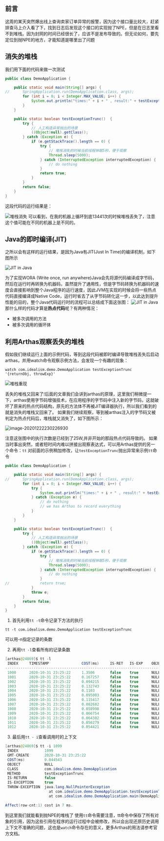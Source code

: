 ## 前言
这周的某天突然爆出线上查询卖家订单异常的报警，因为这个接口量比较大，赶紧排查马上介入看了下，找到日志后发现这个接口的实现抛了NPE，但是在日志里看不到堆栈。因为封网的时间已经很长了，应该不是发布导致的。但无论如何，要先定位到抛NPE的地方，才能知道是哪里出了问题
## 消失的堆栈
我们用下面的代码来做一次测试
```Java
public class DemoApplication {

	public static void main(String[] args) {
//		SpringApplication.run(DemoApplication.class, args);
		for (int i = 0; i < Integer.MAX_VALUE; i++) {
			System.out.println("times:" + i + " , result:" + testExceptionTrunc());
		}
	}

	public static boolean testExceptionTrunc()  {
		try {
			// 人工构造异常抛出的场景
			((Object)null).getClass();
		} catch (Exception e) {
			if (e.getStackTrace().length == 0) {
				try {
					// 堆栈消失的时候当前线程休眠5秒，便于观察
					Thread.sleep(5000);
				} catch (InterruptedException interruptedException) {
					// do nothing
				}
				return true;
			}
		}
		return false;
	}
}
```
这段代码的运行结果是：

![堆栈消失](https://gitee.com/cincat/picgo/raw/master/img/堆栈消失.png)
可以看到，在我的机器上循环到底13441次的时候堆栈丢失了，注意这个值可能在不同的机器上是不同的。

## Java的即时编译(JIT)
之所以会有这样的运行结果，是因为Java有JIT(Just In  Time)的编译机制，如下图所示

![JIT in Java](https://gitee.com/cincat/picgo/raw/master/img/jit-in-java3.png)



为了实现WORA (Write once, run anywhere)Java会先将源代码编译成字节码，然后在运行时再转换为机器码，虽然提升了通用性，但是字节码转换为机器码的速度会直接影响到整个Java程序的运行速度，因此JVM在实现的时候会将一些热点代码直接编译成Native Code，运行时省去了从字节码转化这一步，以此达到提升性能的目的，整个Java代码运行时的流程可以总结成下面这张图：
![JIT in Java](https://gitee.com/cincat/picgo/raw/master/img/jit-in-java2.png)
那什么样的代码才算是**热点代码**呢？有两种情况：

+ 被多次调用的方法
+ 被多次调用的循环体

## 利用Arthas观察丢失的堆栈
假如我们继续运行上面的示例代码，等到这段代码被即时编译导致堆栈丢失后启动arthas，并用watch命令观察示例方法，会发现一个有趣的现象：
```shell
watch com.idealism.demo.DemoApplication testExceptionTrunc '{returnObj, throwExp}'
```

![堆栈重现](https://gitee.com/cincat/picgo/raw/master/img/堆栈重现.png)

丢失的堆栈又回来了!后面的文章我们会讲到arthas的原理，这里我们稍微提一下，arthas使用字节码增强技术，在应用程序的字节码中注入新的字节码，这就破坏了原来的热点代码结构，原先的方法体不再被JIT编译器执行，所以我们看到的就是消失的堆栈又回来了。
如果我们继续观察，等到被arthas注入的字节码又被判定为热点代码后，堆栈就又消失了，如下图所示：

![image-20201222230226930](https://gitee.com/cincat/picgo/raw/master/img/image-20201222230226930.png)


注意这张图中的执行次数是已经到了25W,并非开始的那段热点代码导致的。
如果当时事出突然，或者短时间内难以拼接出观察表达式，可以用Arthas提供的另一个命令：`tt`
对前面的示例稍加修改，让`testExceptionTrunc`抛出异常来示例`tt`命令

```Java
public class DemoApplication {

	public static void main(String[] args) {
//		SpringApplication.run(DemoApplication.class, args);
		for (int i = 0; i < Integer.MAX_VALUE; i++) {
			try {
				System.out.println("times:" + i + " , result:" + testExceptionTrunc());
			} catch (Exception e) {
				// do nothing
				// we has Arthas to record everything
			}
		}
	}

	public static boolean testExceptionTrunc()  {
		try {
			// 人工构造异常抛出的场景
			((Object)null).getClass();
		} catch (Exception e) {
			if (e.getStackTrace().length == 0) {
				try {
					// 堆栈消失的时候当前线程休眠5秒，便于观察
					Thread.sleep(5000);
				} catch (InterruptedException interruptedException) {
					// do nothing
				}
//				return true;
			}
			throw e;
		}
		return false;
	}
}
```
1. 首先利用`tt -t`命令记录下方法的执行
```
tt -t com.idealism.demo.DemoApplication testExceptionTrunc
```
可以用-n指定记录的条数

2. 再用`tt -l`查看所有的记录条数
```Java
[arthas@24869]$ tt -l
 INDEX     TIMESTAMP               COST(ms)     IS-RET   IS-EXP    OBJECT             CLASS                               METHOD                              
--------------------------------------------------------------------------------------------------------------------------------------------------------------
 1000      2020-10-31 23:25:22     1.3506       false    true      NULL               DemoApplication                     testExceptionTrunc                  
 1001      2020-10-31 23:25:22     0.167257     false    true      NULL               DemoApplication                     testExceptionTrunc                  
 1002      2020-10-31 23:25:22     0.094215     false    true      NULL               DemoApplication                     testExceptionTrunc                  
 1003      2020-10-31 23:25:22     0.132743     false    true      NULL               DemoApplication                     testExceptionTrunc                  
 1004      2020-10-31 23:25:22     0.1103       false    true      NULL               DemoApplication                     testExceptionTrunc                  
 1005      2020-10-31 23:25:22     0.095003     false    true      NULL               DemoApplication                     testExceptionTrunc                  
 1006      2020-10-31 23:25:22     0.115417     false    true      NULL               DemoApplication                     testExceptionTrunc                  
 1007      2020-10-31 23:25:22     0.082682     false    true      NULL               DemoApplication                     testExceptionTrunc                  
 1008      2020-10-31 23:25:22     0.058998     false    true      NULL               DemoApplication                     testExceptionTrunc                  
 1009      2020-10-31 23:25:22     0.066754     false    true      NULL               DemoApplication                     testExceptionTrunc                  
 1010      2020-10-31 23:25:22     0.064382     false    true      NULL               DemoApplication                     testExceptionTrunc                  
 1011      2020-10-31 23:25:22     0.056279     false    true      NULL               DemoApplication                     testExceptionTrunc                  
 1012      2020-10-31 23:25:22     0.054421     false    true      NULL               DemoApplication                     testExceptionTrunc
```
3. 最后用`tt - i`查看调用时的上下文
```Java
[arthas@24869]$ tt -i 1099
 INDEX            1099                                                                                                                                        
 GMT-CREATE       2020-10-31 23:25:22                                                                                                                         
 COST(ms)         0.044543                                                                                                                                    
 OBJECT           NULL                                                                                                                                        
 CLASS            com.idealism.demo.DemoApplication                                                                                                           
 METHOD           testExceptionTrunc                                                                                                                          
 IS-RETURN        false                                                                                                                                       
 IS-EXCEPTION     true                                                                                                                                        
 THROW-EXCEPTION  java.lang.NullPointerException                                                                                                              
                  	at com.idealism.demo.DemoApplication.testExceptionTrunc(DemoApplication.java:24)                                                           
                  	at com.idealism.demo.DemoApplication.main(DemoApplication.java:13)                                                                         
                                                                                                                                                              
Affect(row-cnt:1) cost in 7 ms.
```
到这里我们就能看到抛NPE的堆栈了
使用`tt`命令需要注意，tt命令中保存了所有对象的引用，因为这些引用在程序的运行过程中会被修改，所以会出现还原历史调用上下文不准确的问题，这也是`watch`命令存在的意义，更多Arthas的用法请参考官方文档。